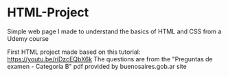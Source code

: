 # HTML-Project
Simple web page I made to understand the basics of HTML and CSS from a Udemy course

First HTML project made based on this tutorial: https://youtu.be/riDzcEQbX6k
The questions are from the "Preguntas de examen - Categoría B" pdf provided by buenosaires.gob.ar site
